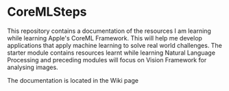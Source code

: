 # CoreMLSteps
This repository contains a documentation of the resources I am learning while learning Apple's CoreML Framework. This will help me develop applications that apply machine learning to solve real world challenges. The starter module contains resources learnt while learning Natural Language Processing and preceding modules will focus on Vision Framework for analysing images. 

The documentation is located in the Wiki page
